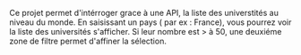 Ce projet permet d'intérroger grace à une API, la liste des universtités au niveau du monde. 
En saisissant un pays ( par ex : France), vous pourrez voir la liste des universités s'afficher. Si leur nombre est > à 50, une deuxiéme zone de filtre permet d'affiner la sélection.